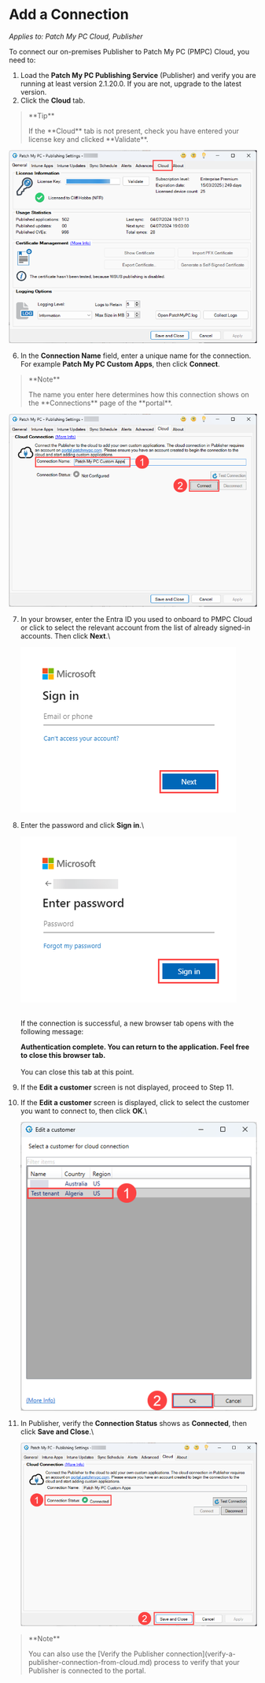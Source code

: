 # Add a Connection

_Applies to: Patch My PC Cloud, Publisher_

To connect our on-premises Publisher to Patch My PC (PMPC) Cloud, you need to:

1. Load the **Patch My PC Publishing Service** (Publisher) and verify you are running at least version 2.1.20.0. If you are not, upgrade to the latest version.
2. Click the **Cloud** tab.

<blockquote class="wp-block-quote">
<p>**Tip**</p>
<p>If the **Cloud** tab is not present, check you have entered your license key and clicked **Validate**.</p>
</blockquote>

!["Cloud" tab of our Publisher](/_images/image-(1725).png "&#x22;Cloud&#x22; tab of our Publisher")

6. In the **Connection Name** field, enter a unique name for the connection. For example **Patch My PC Custom Apps**, then click **Connect**.

<blockquote class="wp-block-quote">
<p>**Note**</p>
<p>The name you enter here determines how this connection shows on the **Connections** page of the **portal**.</p>
</blockquote>

![Entering a "Connection Name" and clicking "Connect"](/_images/image-(1726).png "Entering a “Connection Name” and clicking “Connect”")

7.  In your browser, enter the Entra ID you used to onboard to PMPC Cloud or click to select the relevant account from the list of already signed-in accounts. Then click **Next**.\


    !["Microsoft Sign in" screen](/_images/image-(1420).png "“Microsoft Sign in” screen")


8.  Enter the password and click **Sign in**.\


    !["Enter password" screen](/_images/image-(1421).png "“Enter password” screen")

    \
    If the connection is successful, a new browser tab opens with the following message:

    **Authentication complete. You can return to the application. Feel free to close this browser tab.**\
    \
    You can close this tab at this point.
9. If the **Edit a customer** screen is not displayed, proceed to Step 11.
10. If the **Edit a customer** screen is displayed, click to select the customer you want to connect to, then click **OK**.\


    ![Selecting the relevant customer from the "Edit a customer" screen](/_images/image-(910).png "Selecting the relevant customer from the “Edit a customer” screen")


11. In Publisher, verify the **Connection Status** shows as **Connected**, then click **Save and Close**.\


    ![Publisher showing it's "Connected"](/_images/image-(1728).png "Publisher showing it’s “Connected”")

<blockquote class="wp-block-quote">
<p>**Note**</p>
<p>You can also use the [Verify the Publisher connection](verify-a-publisher-connection-from-cloud.md) process to verify that your Publisher is connected to the portal.</p>
</blockquote>